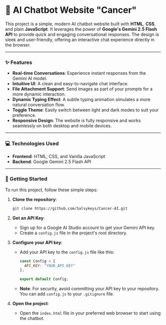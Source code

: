 # 🤖 AI Chatbot Website "Cancer"

This project is a simple, modern AI chatbot website built with **HTML**, **CSS**, and plain **JavaScript**. It leverages the power of **Google's Gemini 2.5 Flash API** to provide quick and engaging conversational responses. The design is sleek and user-friendly, offering an interactive chat experience directly in the browser.

-----

### ✨ Features

  * **Real-time Conversations**: Experience instant responses from the Gemini AI model.
  * **Intuitive UI**: A clean and easy-to-navigate chat interface.
  * **File Attachment Support**: Send images as part of your prompts for a more dynamic interaction.
  * **Dynamic Typing Effect**: A subtle typing animation simulates a more natural conversation flow.
  * **Toggle Theme**: Easily switch between light and dark modes to suit your preference.
  * **Responsive Design**: The website is fully responsive and works seamlessly on both desktop and mobile devices.

-----

### 💻 Technologies Used

  * **Frontend**: HTML, CSS, and Vanilla JavaScript
  * **Backend**: Google Gemini 2.5 Flash API

-----

### 🚀 Getting Started

To run this project, follow these simple steps:

1.  **Clone the repository**:

    ```bash
    git clone https://github.com/Salsykeys/Cancer-AI.git
    ```

2.  **Get an API Key**:

      * Sign up for a Google AI Studio account to get your Gemini API key.
      * Create a `config.js` file in the project's root directory.

3.  **Configure your API key**:

      * Add your API key to the `config.js` file like this:
        ```javascript
        const Config = {
          API_KEY: "YOUR_API_KEY"
        };

        export default Config;
        ```
      * **Note**: For security, avoid committing your API key to your repository. You can add `config.js` to your `.gitignore` file.

4.  **Open the project**:

      * Open the `index.html` file in your preferred web browser to start using the chatbot.
